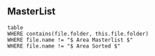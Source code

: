 ## MasterList

```dataview
table
WHERE contains(file.folder, this.file.folder) 
WHERE file.name != "$ Area Masterlist $"
WHERE file.name != "$ Area Sorted $"
```
